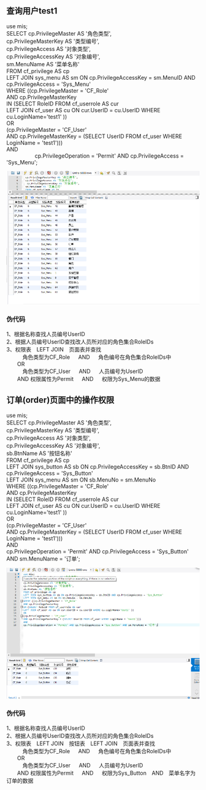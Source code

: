 ## 查询用户test1

use mis;           
SELECT cp.PrivilegeMaster AS '角色类型',     
   cp.PrivilegeMasterKey AS '类型编号',          
   cp.PrivilegeAccess AS '对象类型',           
   cp.PrivilegeAccessKey AS '对象编号',       
  sm.MenuName AS '菜单名称'           
  FROM cf_privilege AS cp      
    LEFT JOIN sys_menu AS sm ON cp.PrivilegeAccessKey = sm.MenuID AND cp.PrivilegeAccess = 'Sys_Menu'    
  WHERE ((cp.PrivilegeMaster = 'CF_Role'           
    AND cp.PrivilegeMasterKey          
     IN (SELECT RoleID FROM cf_userrole AS cur          
    LEFT JOIN cf_user AS cu ON cur.UserID = cu.UserID WHERE cu.LoginName='test1' ))              
   OR           
    (cp.PrivilegeMaster = 'CF_User'             
      AND cp.PrivilegeMasterKey = (SELECT UserID FROM cf_user WHERE LoginName = 'test1')))           
  AND          
       cp.PrivilegeOperation = 'Permit' AND cp.PrivilegeAccess = 'Sys_Menu';            

![](查询1.png)

### 伪代码
1、根据名称查找人员编号UserID       
2、根据人员编号UserID查找改人员所对应的角色集合RoleIDs            
3、权限表 LEFT JOIN 页面表并查找          
   角色类型为CF_Role   AND   角色编号在角色集合RoleIDs中              
  OR             
   角色类型为CF_User   AND   人员编号为UserID           
  AND 权限属性为Permit   AND   权限为Sys_Menu的数据            


## 订单(order)页面中的操作权限

use mis;          
SELECT cp.PrivilegeMaster AS '角色类型',             
   cp.PrivilegeMasterKey AS '类型编号',            
   cp.PrivilegeAccess AS '对象类型',         
   cp.PrivilegeAccessKey AS '对象编号',          
   sb.BtnName AS '按钮名称'                 
 FROM cf_privilege AS cp                
   LEFT JOIN sys_button AS sb ON cp.PrivilegeAccessKey = sb.BtnID AND cp.PrivilegeAccess = 'Sys_Button'         
  LEFT JOIN sys_menu AS sm ON sb.MenuNo = sm.MenuNo             
 WHERE ((cp.PrivilegeMaster = 'CF_Role'              
     AND cp.PrivilegeMasterKey            
      IN (SELECT RoleID FROM cf_userrole AS cur              
       LEFT JOIN cf_user AS cu ON cur.UserID = cu.UserID WHERE cu.LoginName='test1' ))           
     OR                
    (cp.PrivilegeMaster = 'CF_User'              
   AND cp.PrivilegeMasterKey = (SELECT UserID FROM cf_user WHERE LoginName = 'test1')))           
AND                   
   cp.PrivilegeOperation = 'Permit' AND cp.PrivilegeAccess = 'Sys_Button' AND sm.MenuName = '订单';              

![](查询2.png)

### 伪代码

1、根据名称查找人员编号UserID                   
2、根据人员编号UserID查找改人员所对应的角色集合RoleIDs              
3、权限表 LEFT JOIN 按钮表 LEFT JOIN 页面表并查找               
   角色类型为CF_Role   AND   角色编号在角色集合RoleIDs中               
  OR             
   角色类型为CF_User   AND   人员编号为UserID               
  AND 权限属性为Permit   AND   权限为Sys_Button AND 菜单名字为订单的数据              
